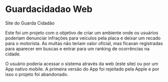 # Guardacidadao Web
Site do Guarda Cidadão

Este foi um projeto com o objetivo de criar um ambiente onde os usuários poderiam denunciar infrações para veículos pela placa e deixar um recado para o motorista. As multas não teriam valor oficial, mas ficavan registradas para aparecer em buscas e entrar para um ranking de ocorrências na cidade.

O usuário poderia acessar o sistema através da web (este site) ou por um App nativo mobile. A primeira versão do App foi rejeitado pela Apple e por isso o projeto foi abandonado.
